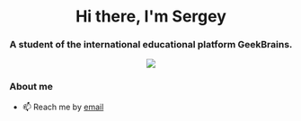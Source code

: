 <div id="header" align="center">
	<h1>Hi there, I'm Sergey </h1>
	<h3>A student of the international educational platform GeekBrains.</h3>
</div>
<div id="socials" align="center">
	<a href="https://t.me/NorthernAvenue">
		<img src="https://img.shields.io/badge/Telegram-blue?style=for-the-badge&logo=telegram&logoColor=blue" align="center alt="Telegram"/> 
	</a>
</div>

### About me
- 📫 Reach me by [email](excusemegod@gmail.com)
